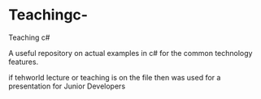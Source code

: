 # Teachingc-
Teaching c#

A useful repository on actual examples in c# for the common technology features.

if tehworld lecture or teaching is on the file then was used for a presentation for Junior Developers 
